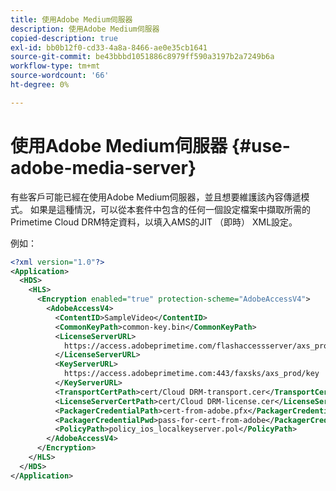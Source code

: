 ```yaml
---
title: 使用Adobe Medium伺服器
description: 使用Adobe Medium伺服器
copied-description: true
exl-id: bb0b12f0-cd33-4a8a-8466-ae0e35cb1641
source-git-commit: be43bbbd1051886c8979ff590a3197b2a7249b6a
workflow-type: tm+mt
source-wordcount: '66'
ht-degree: 0%

---
```


# 使用Adobe Medium伺服器 {#use-adobe-media-server}

有些客戶可能已經在使用Adobe Medium伺服器，並且想要維護該內容傳遞模式。 如果是這種情況，可以從本套件中包含的任何一個設定檔案中擷取所需的Primetime Cloud DRM特定資料，以填入AMS的JIT （即時） XML設定。

例如：

```xml
<?xml version="1.0"?>
<Application>
  <HDS>
    <HLS>
      <Encryption enabled="true" protection-scheme="AdobeAccessV4">
        <AdobeAccessV4>
          <ContentID>SampleVideo</ContentID>
          <CommonKeyPath>common-key.bin</CommonKeyPath>
          <LicenseServerURL>
            https://access.adobeprimetime.com/flashaccessserver/axs_prod
          </LicenseServerURL>
          <KeyServerURL>
            https://access.adobeprimetime.com:443/faxsks/axs_prod/key
          </KeyServerURL>
          <TransportCertPath>cert/Cloud DRM-transport.cer</TransportCertPath>
          <LicenseServerCertPath>cert/Cloud DRM-license.cer</LicenseServerCertPath>
          <PackagerCredentialPath>cert-from-adobe.pfx</PackagerCredentialPath>
          <PackagerCredentialPwd>pass-for-cert-from-adobe</PackagerCredentialPwd>
          <PolicyPath>policy_ios_localkeyserver.pol</PolicyPath>
        </AdobeAccessV4>
      </Encryption>
    </HLS>
  </HDS>
</Application>
```
